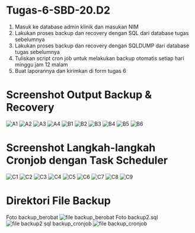 # Tugas-6-SBD-20.D2

1. Masuk ke database admin klinik dan masukan NIM
2. Lakukan proses backup dan recovery dengan SQL dari database tugas sebelumnya
3. Lakukan proses backup dan recovery dengan SQLDUMP dari database tugas sebelumnya
4. Tuliskan script cron job untuk melakukan backup otomatis setiap hari minggu jam 12 malam
5. Buat laporannya dan kirimkan di form tugas 6

# Screenshot Output Backup & Recovery
![A1](https://user-images.githubusercontent.com/106169328/172031765-b8860f0f-a51a-4721-aac8-9219d8df0d82.png)
![A2](https://user-images.githubusercontent.com/106169328/172031766-b91c9bda-9374-494a-b3c1-fe6506837cd0.png)
![A3](https://user-images.githubusercontent.com/106169328/172031770-a58b7bad-8523-4da8-bc72-bd584c97bfeb.png)
![A4](https://user-images.githubusercontent.com/106169328/172031781-46b2c303-1546-463d-87cd-bc5d8f454ff5.png)
![B1](https://user-images.githubusercontent.com/106169328/172031788-829225ae-a722-44b3-baa6-64a82ec4de36.png)
![B2](https://user-images.githubusercontent.com/106169328/172031790-415069fb-7ee2-4aee-897c-7081d544d672.png)
![B3](https://user-images.githubusercontent.com/106169328/172031798-01fb765a-9fdf-47f8-8c50-c62e279cf9ce.png)
![B4](https://user-images.githubusercontent.com/106169328/172031800-1012d4d8-ec5a-45cb-a7fe-42e83297686d.png)
![B5](https://user-images.githubusercontent.com/106169328/172031805-16511153-1431-4fe6-8000-a2a33f1b4518.png)
![B6](https://user-images.githubusercontent.com/106169328/172031809-6ac11e9c-6355-49e3-afd1-58beaebd5414.png)

# Screenshot Langkah-langkah Cronjob dengan Task Scheduler
![C1](https://user-images.githubusercontent.com/106169328/172032411-8ec2dbbd-ff38-4da6-9cfd-5f706b8a3e44.png)
![C2](https://user-images.githubusercontent.com/106169328/172032416-ec2fb91f-2fa9-49c0-8e20-f92b21feea9a.png)
![C3](https://user-images.githubusercontent.com/106169328/172032420-baadb468-4463-4143-9ec6-ab42d03fc27e.png)
![C4](https://user-images.githubusercontent.com/106169328/172032429-15ced6c0-3223-4a3c-a946-323b4ac8f390.png)
![C5](https://user-images.githubusercontent.com/106169328/172032434-3d634973-3f70-4579-86c5-39cd710bf85f.png)
![C6](https://user-images.githubusercontent.com/106169328/172032435-2bad1288-d760-4b7e-96f3-dd03fedc2834.png)
![C7](https://user-images.githubusercontent.com/106169328/172032440-9657b1d3-549f-4666-9869-1373cee97122.png)
![C8](https://user-images.githubusercontent.com/106169328/172032446-0e9663e0-020c-42a3-95e3-67f5ec233626.png)
![C9](https://user-images.githubusercontent.com/106169328/172032450-b66d6f48-0aca-4819-bddc-6076460682f5.png)

# Direktori File Backup 
Foto backup_berobat
![file backup_berobat](https://user-images.githubusercontent.com/106169328/172031853-7ff5dffe-8283-4e6d-9cd3-b89567503868.png)
Foto backup2.sql
![file backup2 sql](https://user-images.githubusercontent.com/106169328/172031859-f8640c38-cd6a-44e8-9bb9-9bb59fa94aa5.png)
backup_cronjob
![file backup_cronjob](https://user-images.githubusercontent.com/106169328/172032403-c24d7dd8-8fac-4bdd-97d5-7614a5f9463e.png)


